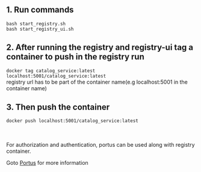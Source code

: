 ## 1. Run commands  
`bash start_registry.sh`  
`bash start_registry_ui.sh`

## 2. After running the registry and registry-ui tag a container to push in the registry run
`docker tag catalog_service:latest localhost:5001/catalog_service:latest`  
registry url has to be part of the container name(e.g localhost:5001 in the container name)

## 3. Then push the container
`docker push localhost:5001/catalog_service:latest`

<br>
<br>
For authorization and authentication, portus can be used along with registry container.

Goto [Portus](https://github.com/SUSE/Portus/tree/master/examples/compose) for more information
